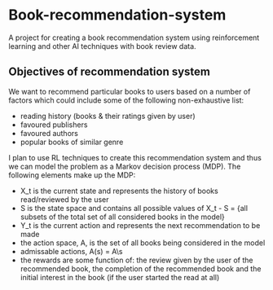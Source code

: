 # Book-recommendation-system
A project for creating a book recommendation system using reinforcement learning and other AI techniques with book review data.

## Objectives of recommendation system
We want to recommend particular books to users based on a number of factors which could include some of the following non-exhaustive list:
 - reading history (books & their ratings given by user)
 - favoured publishers
 - favoured authors
 - popular books of similar genre

I plan to use RL techniques to create this recommendation system and thus we can model the problem as a Markov decision process (MDP). The following elements make up the MDP:
 - X_t is the current state and represents the history of books read/reviewed by the user
 - S is the state space and contains all possible values of X_t - S = {all subsets of the total set of all considered books in the model}
 - Y_t is the current action and represents the next recommendation to be made
 - the action space, A, is the set of all books being considered in the model
 - admissable actions, A(s) = A\s
 - the rewards are some function of: the review given by the user of the recommended book, the completion of the recommended book and the initial interest in the book (if the user started the read at all)
